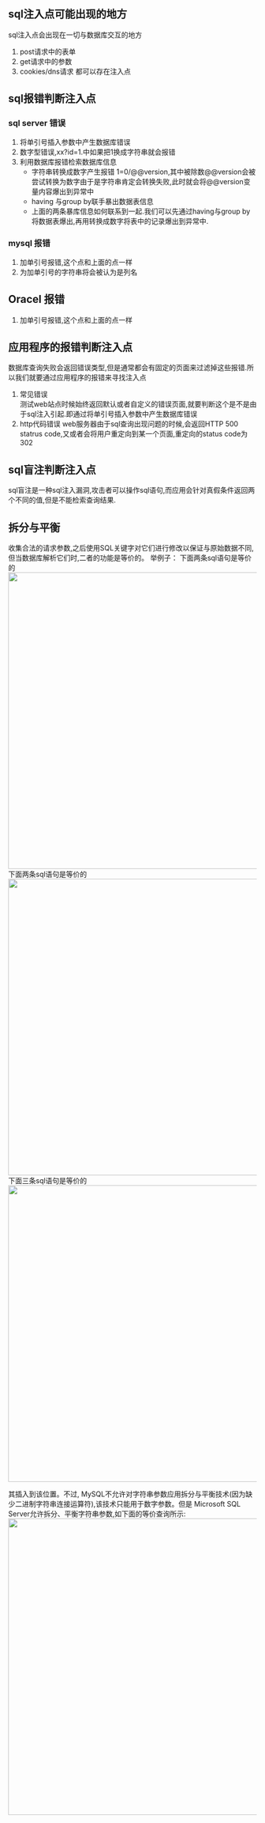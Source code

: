 ## sql注入点可能出现的地方
sql注入点会出现在一切与数据库交互的地方
1. post请求中的表单
2. get请求中的参数
3. cookies/dns请求 都可以存在注入点

## sql报错判断注入点
### sql server 错误
1. 将单引号插入参数中产生数据库错误
2. 数字型错误,xx?id=1.中如果把1换成字符串就会报错
3. 利用数据库报错检索数据库信息
    + 字符串转换成数字产生报错
    1=0/@@version,其中被除数@@version会被尝试转换为数字由于是字符串肯定会转换失败,此时就会将@@version变量内容爆出到异常中
    + having 与group by联手暴出数据表信息
    + 上面的两条暴库信息如何联系到一起.我们可以先通过having与group by将数据表爆出,再用转换成数字将表中的记录爆出到异常中.
    
### mysql 报错
1. 加单引号报错,这个点和上面的点一样
2. 为加单引号的字符串将会被认为是列名

## Oracel 报错
1. 加单引号报错,这个点和上面的点一样

## 应用程序的报错判断注入点
数据库查询失败会返回错误类型,但是通常都会有固定的页面来过滤掉这些报错.所以我们就要通过应用程序的报错来寻找注入点
1. 常见错误  
测试web站点时候始终返回默认或者自定义的错误页面,就要判断这个是不是由于sql注入引起.即通过将单引号插入参数中产生数据库错误
2. http代码错误
web服务器由于sql查询出现问题的时候,会返回HTTP 500 statrus code,又或者会将用户重定向到某一个页面,重定向的status code为302

## sql盲注判断注入点

sql盲注是一种sql注入漏洞,攻击者可以操作sql语句,而应用会针对真假条件返回两个不同的值,但是不能检索查询结果.

## 拆分与平衡
收集合法的请求参数,之后使用SQL关键字对它们进行修改以保证与原始数据不同,但当数据库解析它们时,二者的功能是等价的。
举例子：
下面两条sql语句是等价的
<img src="http://wujiashuaitupiancunchu.oss-cn-shanghai.aliyuncs.com/jupyter_notebook_img/25lkkhm390z.png" width="600px" />
下面两条sql语句是等价的
<img src="http://wujiashuaitupiancunchu.oss-cn-shanghai.aliyuncs.com/jupyter_notebook_img/jym7s2h33s9.png" width="600px" />
下面三条sql语句是等价的
<img src="http://wujiashuaitupiancunchu.oss-cn-shanghai.aliyuncs.com/jupyter_notebook_img/0s4u8fdd6f5n.png" width="600px" />

其插入到该位置。不过, MySQL不允许对字符串参数应用拆分与平衡技术(因为缺少二进制字符串连接运算符),该技术只能用于数字参数。但是 Microsoft SQL Server允许拆分、平衡字符串参数,如下面的等价查询所示:
<img src="http://wujiashuaitupiancunchu.oss-cn-shanghai.aliyuncs.com/jupyter_notebook_img/elil79ww9yn.png" width="600px" />


```{.python .input}

```

